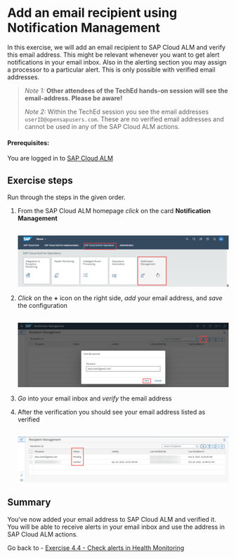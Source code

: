 # Add an email recipient using Notification Management	

In this exercise, we will add an email recipient to SAP Cloud ALM and verify this email address. This might be relevant whenever you want to get alert notifications in your email inbox. 
Also in the alerting section you may assign a processor to a particular alert. This is only possible with verified email addresses.

>
> *Note 1:* **Other attendees of the TechEd hands-on session will see the email-address. Please be aware!**
>
> *Note 2:* Within the TechEd session you see the email addresses `userID@opensapusers.com`. These are no verified email addresses and cannot be used in any of the SAP Cloud ALM actions.
> 


#### Prerequisites:
You are logged in to [SAP Cloud ALM](https://teched22-cloudalm-003.eu10.alm.cloud.sap/launchpad#Shell-home) 

## Exercise steps

Run through the steps in the given order.

1. From the SAP Cloud ALM homepage *click* on the card **Notification Management**

    <br>![](/exercises/ex4/images/CALMLandingNotifMgmt.png) 
   
2. *Click* on the **+** icon on the right side, *add* your email address, and *save* the configuration

    <br>![](/exercises/ex4/images/NMAddEmail.png) 
    
3. *Go* into your email inbox and *verify* the email address

4. After the verification you should see your email address listed as verified

    <br>![](/exercises/ex4/images/NMEmailVerified.png) 
    

## Summary

You've now added your email address to SAP Cloud ALM and verified it. You will be able to receive alerts in your email inbox and use the address in SAP Cloud ALM actions.

Go back to - [Exercise 4.4 - Check alerts in Health Monitoring](/exercises/ex4/ex44/)


